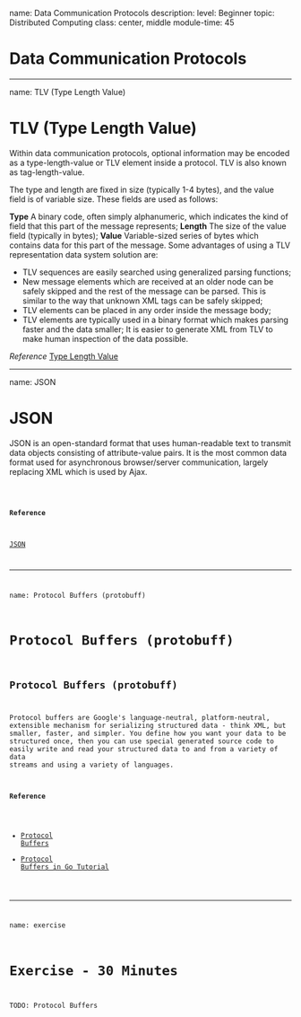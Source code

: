 name: Data Communication Protocols
description:
level: Beginner
topic: Distributed Computing
class: center, middle
module-time: 45
# Data Communication Protocols

---
name: TLV (Type Length Value)
# TLV (Type Length Value)

Within data communication protocols, optional information may be encoded as a type-length-value or TLV element inside a protocol. TLV is also known as tag-length-value.

The type and length are fixed in size (typically 1-4 bytes), and the value field is of variable size. These fields are used as follows:

**Type**
    A binary code, often simply alphanumeric, which indicates the kind of field that this part of the message represents;
**Length**
    The size of the value field (typically in bytes);
**Value**
    Variable-sized series of bytes which contains data for this part of the message.
Some advantages of using a TLV representation data system solution are:

- TLV sequences are easily searched using generalized parsing functions;
- New message elements which are received at an older node can be safely skipped and the rest of the message can be parsed. This is similar to the way that unknown XML tags can be safely skipped;
- TLV elements can be placed in any order inside the message body;
- TLV elements are typically used in a binary format which makes parsing faster and the data smaller;
It is easier to generate XML from TLV to make human inspection of the data possible.

*Reference*
[Type Length Value](https://en.wikipedia.org/wiki/Type-length-value)

---
name: JSON
# JSON

JSON is an open-standard format that uses human-readable text to transmit data objects consisting of attribute-value pairs. It is the most common data format used for asynchronous browser/server communication, largely replacing XML which is used by Ajax.

<code src="distributed-systems/protocols/protocol.json" />

#### Reference
[JSON](https://en.wikipedia.org/wiki/JSON)

---
name: Protocol Buffers (protobuff)
# Protocol Buffers (protobuff)
## Protocol Buffers (protobuff)

Protocol buffers are Google's language-neutral, platform-neutral, extensible mechanism for serializing structured data - think XML, but smaller, faster, and simpler. You define how you want your data to be structured once, then you can use special generated source code to easily write and read your structured data to and from a variety of data streams and using a variety of languages.

#### Reference
- [Protocol Buffers](https://developers.google.com/protocol-buffers/)
- [Protocol Buffers in Go Tutorial](https://developers.google.com/protocol-buffers/docs/gotutorial)

---
name: exercise
# Exercise - 30 Minutes

TODO: Protocol Buffers

